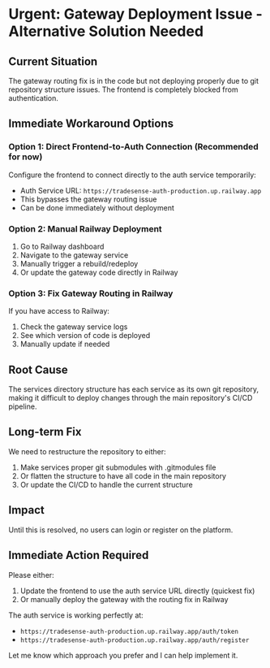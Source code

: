 # Urgent: Gateway Deployment Issue - Alternative Solution Needed

## Current Situation
The gateway routing fix is in the code but not deploying properly due to git repository structure issues. The frontend is completely blocked from authentication.

## Immediate Workaround Options

### Option 1: Direct Frontend-to-Auth Connection (Recommended for now)
Configure the frontend to connect directly to the auth service temporarily:
- Auth Service URL: `https://tradesense-auth-production.up.railway.app`
- This bypasses the gateway routing issue
- Can be done immediately without deployment

### Option 2: Manual Railway Deployment
1. Go to Railway dashboard
2. Navigate to the gateway service
3. Manually trigger a rebuild/redeploy
4. Or update the gateway code directly in Railway

### Option 3: Fix Gateway Routing in Railway
If you have access to Railway:
1. Check the gateway service logs
2. See which version of code is deployed
3. Manually update if needed

## Root Cause
The services directory structure has each service as its own git repository, making it difficult to deploy changes through the main repository's CI/CD pipeline.

## Long-term Fix
We need to restructure the repository to either:
1. Make services proper git submodules with .gitmodules file
2. Or flatten the structure to have all code in the main repository
3. Or update the CI/CD to handle the current structure

## Impact
Until this is resolved, no users can login or register on the platform.

## Immediate Action Required
Please either:
1. Update the frontend to use the auth service URL directly (quickest fix)
2. Or manually deploy the gateway with the routing fix in Railway

The auth service is working perfectly at:
- `https://tradesense-auth-production.up.railway.app/auth/token`
- `https://tradesense-auth-production.up.railway.app/auth/register`

Let me know which approach you prefer and I can help implement it.